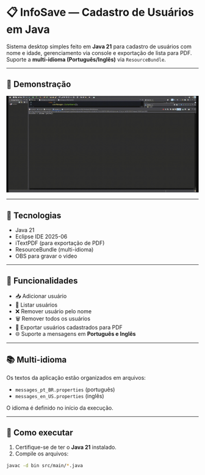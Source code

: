 # 📋 InfoSave — Cadastro de Usuários em Java

Sistema desktop simples feito em **Java 21** para cadastro de usuários com nome e idade, gerenciamento via console e exportação de lista para PDF.  
Suporte a **multi-idioma (Português/Inglês)** via `ResourceBundle`.

---

## 📸 Demonstração

![Demonstração do projeto](assets/2025-06-12-23-03-50.gif)

---

## 📌 Tecnologias

- Java 21
- Eclipse IDE 2025-06
- iTextPDF (para exportação de PDF)
- ResourceBundle (multi-idioma)
- OBS para gravar o video

---

## 🎨 Funcionalidades

- 📥 Adicionar usuário
- 📜 Listar usuários
- ❌ Remover usuário pelo nome
- 🗑️ Remover todos os usuários
- 📄 Exportar usuários cadastrados para PDF
- 🌐 Suporte a mensagens em **Português e Inglês**

---

## 📚 Multi-idioma

Os textos da aplicação estão organizados em arquivos:
- `messages_pt_BR.properties` (português)
- `messages_en_US.properties` (inglês)

O idioma é definido no início da execução.

---

## 🚀 Como executar

1. Certifique-se de ter o **Java 21** instalado.
2. Compile os arquivos:

```bash
javac -d bin src/main/*.java

